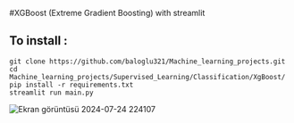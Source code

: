 #XGBoost (Extreme Gradient Boosting) with streamlit

## To install :

    git clone https://github.com/baloglu321/Machine_learning_projects.git
    cd Machine_learning_projects/Supervised_Learning/Classification/XgBoost/
    pip install -r requirements.txt
    streamlit run main.py



![Ekran görüntüsü 2024-07-24 224107](https://github.com/user-attachments/assets/ef5ae023-ba1a-4bc8-a319-d6f29877e908)
